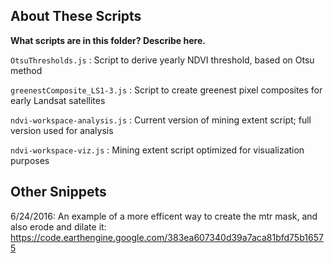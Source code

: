 ## About These Scripts

**What scripts are in this folder? Describe here.**

`OtsuThresholds.js` : Script to derive yearly NDVI threshold, based on Otsu method

`greenestComposite_LS1-3.js` : Script to create greenest pixel composites for early Landsat satellites

`ndvi-workspace-analysis.js` : Current version of mining extent script; full version used for analysis

`ndvi-workspace-viz.js` : Mining extent script optimized for visualization purposes

## Other Snippets

6/24/2016: An example of a more efficent way to create the mtr mask, and also erode and dilate it:
https://code.earthengine.google.com/383ea607340d39a7aca81bfd75b16575
